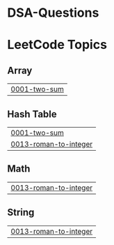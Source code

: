 # DSA-Questions
<!---LeetCode Topics Start-->
# LeetCode Topics
## Array
|  |
| ------- |
| [0001-two-sum](https://github.com/ErenalpYilmaz/DSA-Questions/tree/master/0001-two-sum) |
## Hash Table
|  |
| ------- |
| [0001-two-sum](https://github.com/ErenalpYilmaz/DSA-Questions/tree/master/0001-two-sum) |
| [0013-roman-to-integer](https://github.com/ErenalpYilmaz/DSA-Questions/tree/master/0013-roman-to-integer) |
## Math
|  |
| ------- |
| [0013-roman-to-integer](https://github.com/ErenalpYilmaz/DSA-Questions/tree/master/0013-roman-to-integer) |
## String
|  |
| ------- |
| [0013-roman-to-integer](https://github.com/ErenalpYilmaz/DSA-Questions/tree/master/0013-roman-to-integer) |
<!---LeetCode Topics End-->